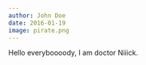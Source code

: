 ```yaml
---
author: John Doe
date: 2016-01-19
image: pirate.png
---
```


Hello everyboooody, I am doctor Niiick.
